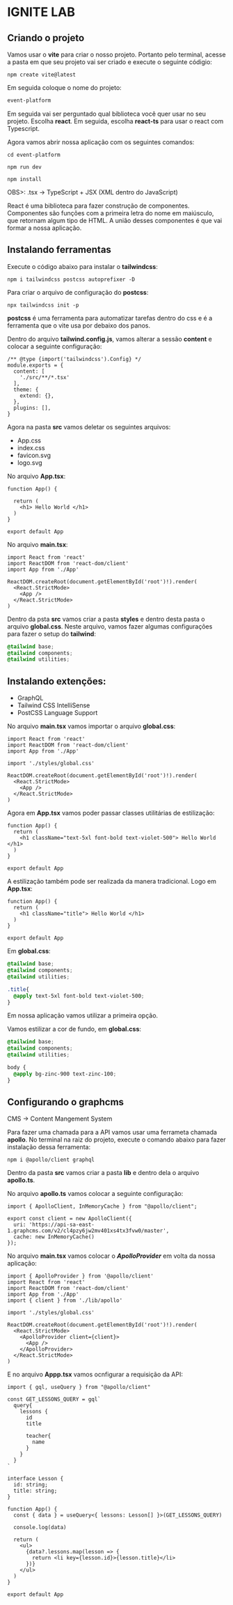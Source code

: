 # IGNITE LAB

## Criando o projeto 

Vamos usar o **vite** para criar o nosso projeto. Portanto pelo terminal, acesse a pasta em que seu projeto vai ser criado e execute o seguinte códigio:

```shell
npm create vite@latest
```

Em seguida coloque o nome do projeto: 

```sh
event-platform
```

Em seguida vai ser perguntado qual biblioteca você quer usar no seu projeto. Escolha **react**. Em seguida, escolha **react-ts** para usar o react com Typescript.

Agora vamos abrir nossa aplicação com os seguintes comandos:

```shell
cd event-platform
```

```shell
npm run dev
```

```shell
npm install
```

OBS>: .tsx -> TypeScript + JSX (XML dentro do JavaScript)

React é uma biblioteca para fazer construção de componentes. Componentes são funções com a primeira letra do nome em maiúsculo, que retornam algum tipo de HTML. A união desses componentes é que vai formar a nossa aplicação.

## Instalando ferramentas

Execute o código abaixo para instalar o **tailwindcss**:

```shell
npm i tailwindcss postcss autoprefixer -D
```

Para criar o arquivo de configuração do **postcss**:

```shell
npx tailwindcss init -p
```

**postcss** é uma ferramenta para automatizar tarefas dentro do css e é a ferramenta que o vite usa por debaixo dos panos.

Dentro do arquivo **tailwind.config.js**, vamos alterar a sessão **content** e colocar a seguinte configuração:

```react
/** @type {import('tailwindcss').Config} */
module.exports = {
  content: [
    './src/**/*.tsx'
  ],
  theme: {
    extend: {},
  },
  plugins: [],
}

```

Agora na pasta **src** vamos deletar os seguintes arquivos:

- App.css
- index.css
- favicon.svg
- logo.svg

No arquivo **App.tsx**:

```tsx
function App() {

  return (
    <h1> Hello World </h1>
  )
}

export default App
```

No arquivo **main.tsx**:

```tsx
import React from 'react'
import ReactDOM from 'react-dom/client'
import App from './App'

ReactDOM.createRoot(document.getElementById('root')!).render(
  <React.StrictMode>
    <App />
  </React.StrictMode>
)
```

Dentro da psta **src** vamos criar a pasta **styles** e dentro desta pasta o arquivo **global.css**. Neste arquivo, vamos fazer algumas configurações para fazer o setup do **tailwind**:

```css
@tailwind base;
@tailwind components;
@tailwind utilities;
```

## Instalando extenções:

- GraphQL
- Tailwind CSS IntelliSense
- PostCSS Language Support

No arquivo **main.tsx** vamos importar o arquivo **global.css**:

```tsx
import React from 'react'
import ReactDOM from 'react-dom/client'
import App from './App'

import './styles/global.css'

ReactDOM.createRoot(document.getElementById('root')!).render(
  <React.StrictMode>
    <App />
  </React.StrictMode>
)
```

Agora em **App.tsx** vamos poder passar classes utilitárias de estilização:

```tsx
function App() {
  return (
    <h1 className="text-5xl font-bold text-violet-500"> Hello World </h1>
  )
}

export default App
```

A estilização também pode ser realizada da manera tradicional. Logo em **App.tsx**:

```tsx
function App() {
  return (
    <h1 className="title"> Hello World </h1>
  )
}

export default App
```

Em **global.css**:

```css
@tailwind base;
@tailwind components;
@tailwind utilities;

.title{
  @apply text-5xl font-bold text-violet-500;
}
```

Em nossa aplicação vamos utilizar a primeira opção.

Vamos estilizar a cor de fundo, em **global.css**:

```css
@tailwind base;
@tailwind components;
@tailwind utilities;

body {
  @apply bg-zinc-900 text-zinc-100;
}
```

## Configurando o graphcms

CMS -> Content Mangement System

Para fazer uma chamada para a API vamos usar uma ferrameta chamada **apollo**. No terminal na raiz do projeto, execute o comando abaixo para fazer instalação dessa ferramenta:

```shell
npm i @apollo/client graphql
```

Dentro da pasta **src** vamos criar a pasta **lib** e dentro dela o arquivo **apollo.ts**.

No arquivo **apollo.ts** vamos colocar a seguinte configuração:

```tsx
import { ApolloClient, InMemoryCache } from "@apollo/client";

export const client = new ApolloClient({
  uri: 'https://api-sa-east-1.graphcms.com/v2/cl4pzy6jw2mv401xs4tx3fvw0/master',
  cache: new InMemoryCache()
});
```

No arquivo **main.tsx** vamos colocar o _**ApolloProvider**_ em volta da nossa aplicação:

```tsx
import { ApolloProvider } from '@apollo/client'
import React from 'react'
import ReactDOM from 'react-dom/client'
import App from './App'
import { client } from './lib/apollo'

import './styles/global.css'

ReactDOM.createRoot(document.getElementById('root')!).render(
  <React.StrictMode>
    <ApolloProvider client={client}>
      <App />
    </ApolloProvider>
  </React.StrictMode>
)
```

E no arquivo **Appp.tsx** vamos ocnfigurar a requisição da API:

```tsx
import { gql, useQuery } from "@apollo/client"

const GET_LESSONS_QUERY = gql`
  query{ 
    lessons {
      id
      title

      teacher{
        name
      }
    }
  }
`

interface Lesson {
  id: string;
  title: string;
}

function App() {
  const { data } = useQuery<{ lessons: Lesson[] }>(GET_LESSONS_QUERY)

  console.log(data)

  return (
    <ul>
      {data?.lessons.map(lesson => {
        return <li key={lesson.id}>{lesson.title}</li>
      })}
    </ul>
  )
}

export default App
```























